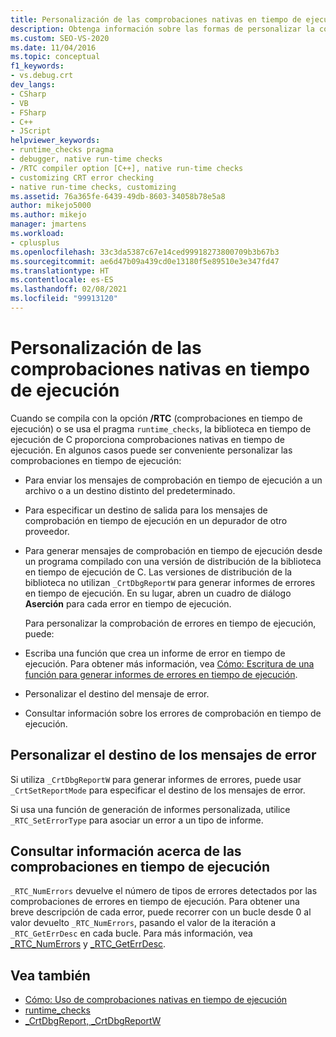 ```yaml
---
title: Personalización de las comprobaciones nativas en tiempo de ejecución | Microsoft Docs
description: Obtenga información sobre las formas de personalizar la comprobación en tiempo de ejecución, incluidas la especificación de un destino de mensaje, la escritura de una función de informe de errores y la consulta de información de errores.
ms.custom: SEO-VS-2020
ms.date: 11/04/2016
ms.topic: conceptual
f1_keywords:
- vs.debug.crt
dev_langs:
- CSharp
- VB
- FSharp
- C++
- JScript
helpviewer_keywords:
- runtime_checks pragma
- debugger, native run-time checks
- /RTC compiler option [C++], native run-time checks
- customizing CRT error checking
- native run-time checks, customizing
ms.assetid: 76a365fe-6439-49db-8603-34058b78e5a8
author: mikejo5000
ms.author: mikejo
manager: jmartens
ms.workload:
- cplusplus
ms.openlocfilehash: 33c3da5387c67e14ced99918273800709b3b67b3
ms.sourcegitcommit: ae6d47b09a439cd0e13180f5e89510e3e347fd47
ms.translationtype: HT
ms.contentlocale: es-ES
ms.lasthandoff: 02/08/2021
ms.locfileid: "99913120"
---
```

# <a name="native-run-time-checks-customization"></a>Personalización de las comprobaciones nativas en tiempo de ejecución
Cuando se compila con la opción **/RTC** (comprobaciones en tiempo de ejecución) o se usa el pragma `runtime_checks`, la biblioteca en tiempo de ejecución de C proporciona comprobaciones nativas en tiempo de ejecución. En algunos casos puede ser conveniente personalizar las comprobaciones en tiempo de ejecución:

- Para enviar los mensajes de comprobación en tiempo de ejecución a un archivo o a un destino distinto del predeterminado.

- Para especificar un destino de salida para los mensajes de comprobación en tiempo de ejecución en un depurador de otro proveedor.

- Para generar mensajes de comprobación en tiempo de ejecución desde un programa compilado con una versión de distribución de la biblioteca en tiempo de ejecución de C. Las versiones de distribución de la biblioteca no utilizan `_CrtDbgReportW` para generar informes de errores en tiempo de ejecución. En su lugar, abren un cuadro de diálogo **Aserción** para cada error en tiempo de ejecución.

  Para personalizar la comprobación de errores en tiempo de ejecución, puede:

- Escriba una función que crea un informe de error en tiempo de ejecución. Para obtener más información, vea [Cómo: Escritura de una función para generar informes de errores en tiempo de ejecución](../debugger/how-to-write-a-run-time-error-reporting-function.md).

- Personalizar el destino del mensaje de error.

- Consultar información sobre los errores de comprobación en tiempo de ejecución.

## <a name="customize-the-error-message-destination"></a>Personalizar el destino de los mensajes de error
 Si utiliza `_CrtDbgReportW` para generar informes de errores, puede usar `_CrtSetReportMode` para especificar el destino de los mensajes de error.

 Si usa una función de generación de informes personalizada, utilice `_RTC_SetErrorType` para asociar un error a un tipo de informe.

## <a name="query-for-information-about-run-time-checks"></a>Consultar información acerca de las comprobaciones en tiempo de ejecución
 `_RTC_NumErrors` devuelve el número de tipos de errores detectados por las comprobaciones de errores en tiempo de ejecución. Para obtener una breve descripción de cada error, puede recorrer con un bucle desde 0 al valor devuelto `_RTC_NumErrors`, pasando el valor de la iteración a `_RTC_GetErrDesc` en cada bucle. Para más información, vea [_RTC_NumErrors](/cpp/c-runtime-library/reference/rtc-numerrors) y [_RTC_GetErrDesc](/cpp/c-runtime-library/reference/rtc-geterrdesc).

## <a name="see-also"></a>Vea también
- [Cómo: Uso de comprobaciones nativas en tiempo de ejecución](../debugger/how-to-use-native-run-time-checks.md)
- [runtime_checks](/cpp/preprocessor/runtime-checks)
- [_CrtDbgReport, _CrtDbgReportW](/cpp/c-runtime-library/reference/crtdbgreport-crtdbgreportw)
